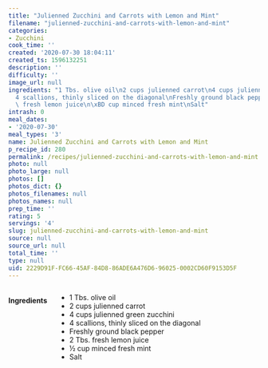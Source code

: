 ```yaml
---
title: "Julienned Zucchini and Carrots with Lemon and Mint"
filename: "julienned-zucchini-and-carrots-with-lemon-and-mint"
categories:
- Zucchini
cook_time: ''
created: '2020-07-30 18:04:11'
created_ts: 1596132251
description: ''
difficulty: ''
image_url: null
ingredients: "1 Tbs. olive oil\n2 cups julienned carrot\n4 cups julienned green zucchini\n\
  4 scallions, thinly sliced on the diagonal\nFreshly ground black pepper\n2 Tbs.\
  \ fresh lemon juice\n\xBD cup minced fresh mint\nSalt"
intrash: 0
meal_dates:
- '2020-07-30'
meal_types: '3'
name: Julienned Zucchini and Carrots with Lemon and Mint
p_recipe_id: 280
permalink: /recipes/julienned-zucchini-and-carrots-with-lemon-and-mint
photo: null
photo_large: null
photos: []
photos_dict: {}
photos_filenames: null
photos_names: null
prep_time: ''
rating: 5
servings: '4'
slug: julienned-zucchini-and-carrots-with-lemon-and-mint
source: null
source_url: null
total_time: ''
type: null
uid: 2229D91F-FC66-45AF-84D8-86ADE6A476D6-96025-0002CD60F9153D5F
---
```

<div class="large-8 medium-7 columns" id="writeup">	</div><!-- #writeup -->
</div><!-- #row-one -->
<div class="row" id="row-two">	<div class="medium-4 small-5 columns"><h4 id="ingredients">Ingredients</h4><div class="box box-ingredients content"><ul>
<li>1 Tbs. olive oil</li>
<li>2 cups julienned carrot</li>
<li>4 cups julienned green zucchini</li>
<li>4 scallions, thinly sliced on the diagonal</li>
<li>Freshly ground black pepper</li>
<li>2 Tbs. fresh lemon juice</li>
<li>½ cup minced fresh mint</li>
<li>Salt</li>
</ul>
</div>	</div>	<div class="medium-6 small-7 columns">	</div>	<div class="medium-2 columns" id="photo-sidebar">